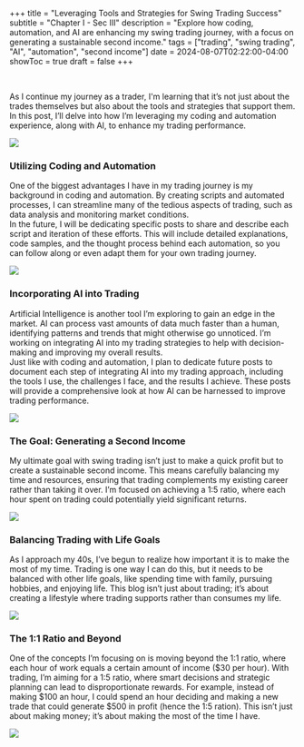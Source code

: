 +++
title = "Leveraging Tools and Strategies for Swing Trading Success"
subtitle = "Chapter I - Sec III"
description = "Explore how coding, automation, and AI are enhancing my swing trading journey, with a focus on generating a sustainable second income."
tags = ["trading", "swing trading", "AI", "automation", "second income"]
date = 2024-08-07T02:22:00-04:00
showToc = true
draft = false
+++

&nbsp;
&nbsp;

As I continue my journey as a trader, I'm learning that it’s not just about the trades themselves but also about the tools and strategies that support them. In this post, I’ll delve into how I’m leveraging my coding and automation experience, along with AI, to enhance my trading performance.

![](/trading_blog_app/images/leveraging_tools_and_strategies/sample.png)

### Utilizing Coding and Automation

One of the biggest advantages I have in my trading journey is my background in coding and automation. By creating scripts and automated processes, I can streamline many of the tedious aspects of trading, such as data analysis and monitoring market conditions.  
In the future, I will be dedicating specific posts to share and describe each script and iteration of these efforts. This will include detailed explanations, code samples, and the thought process behind each automation, so you can follow along or even adapt them for your own trading journey.

![](/trading_blog_app/images/utilizing_coding_and_automation/sample.png)

### Incorporating AI into Trading

Artificial Intelligence is another tool I’m exploring to gain an edge in the market. AI can process vast amounts of data much faster than a human, identifying patterns and trends that might otherwise go unnoticed. I’m working on integrating AI into my trading strategies to help with decision-making and improving my overall results.  
Just like with coding and automation, I plan to dedicate future posts to document each step of integrating AI into my trading approach, including the tools I use, the challenges I face, and the results I achieve. These posts will provide a comprehensive look at how AI can be harnessed to improve trading performance.

![](/trading_blog_app/images/incorporating_ai_into_trading/sample.png)

### The Goal: Generating a Second Income

My ultimate goal with swing trading isn’t just to make a quick profit but to create a sustainable second income. This means carefully balancing my time and resources, ensuring that trading complements my existing career rather than taking it over. I’m focused on achieving a 1:5 ratio, where each hour spent on trading could potentially yield significant returns.

![](/trading_blog_app/images/generating_a_second_income/sample.png)

### Balancing Trading with Life Goals

As I approach my 40s, I’ve begun to realize how important it is to make the most of my time. Trading is one way I can do this, but it needs to be balanced with other life goals, like spending time with family, pursuing hobbies, and enjoying life. This blog isn’t just about trading; it’s about creating a lifestyle where trading supports rather than consumes my life.

![](/trading_blog_app/images/balancing_trading_with_life_goals/sample.png)

### The 1:1 Ratio and Beyond

One of the concepts I’m focusing on is moving beyond the 1:1 ratio, where each hour of work equals a certain amount of income ($30 per hour). With trading, I’m aiming for a 1:5 ratio, where smart decisions and strategic planning can lead to disproportionate rewards. For example, instead of making $100 an hour, I could spend an hour deciding and making a new trade that could generate $500 in profit (hence the 1:5 ration). This isn’t just about making money; it’s about making the most of the time I have.

![](/trading_blog_app/images/the_1_1_ratio_and_beyond/sample.png)
